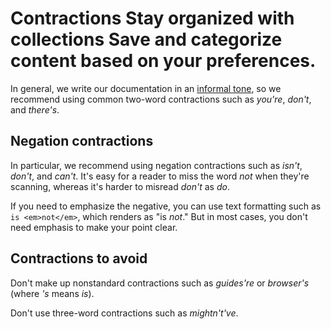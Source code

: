 





# Contractions Stay organized with collections Save and categorize content based on your preferences.

In general, we write our documentation in an [informal tone](/style/tone), so we
recommend using common two-word contractions such as *you're*, *don't*, and
*there's*.

## Negation contractions

In particular, we recommend using negation contractions such as *isn't*, *don't*, and
*can't*. It's easy for a reader to miss the word *not* when they're scanning, whereas
it's harder to misread *don't* as *do*.

If you need to emphasize the negative, you can use text formatting such as `is
<em>not</em>`, which renders as "is *not*." But in most cases, you don't
need emphasis to make your point clear.

## Contractions to avoid

Don't make up nonstandard contractions such as *guides're* or *browser's* (where
*'s* means *is*).

Don't use three-word contractions such as *mightn't've*.






